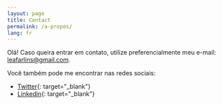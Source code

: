 ```yaml
---
layout: page
title: Contact
permalink: /a-propos/
lang: fr
---
```


Olá! Caso queira entrar em contato, utilize preferencialmente meu e-mail: [leafarlins@gmail.com](mailto:leafarlins@gmail.com).

Você também pode me encontrar nas redes sociais:
* <i class="fa fa-twitter-square"></i> [Twitter]({{site.twitter}}){: target="_blank"}
* <i class="fa fa-linkedin-square"></i> [Linkedin]({{site.linkedin}}){: target="_blank"}
